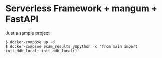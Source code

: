 # Serverless Framework + mangum + FastAPI

Just a sample project

```
$ docker-compose up -d
$ docker-compsoe exam_results y$python -c 'from main import init_ddb_local; init_ddb_local()'
```
